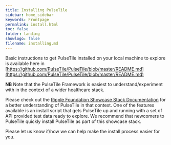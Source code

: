 ```yaml
---
title: Installing PulseTile
sidebar: home_sidebar
keywords: Frontpage
permalink: install.html
toc: false
folder: landing
showlogo: false
filename: installing.md
---
```


Basic instructions to get PulseTile installed on your local machine to explore is available here in [https://github.com/PulseTile/PulseTile/blob/master/README.md](https://github.com/PulseTile/PulseTile/blob/master/README.md)

**NB** Note that the PulseTile Framework is easiest to understand/experiment with in the context of a wider healthcare stack.

Please check out the [Ripple Foundation Showcase Stack Documentation](http://docs-showcase.ripple.foundation/) for a better understanding of PulseTile in that context.
One of the features available is an install script that gets PulseTile up and running with a set of API provided test data ready to explore.
We recommend that newcomers to PulseTile quickly install PulseTile as part of this showcase stack.

Please let us know if/how we can help make the install process easier for you.
